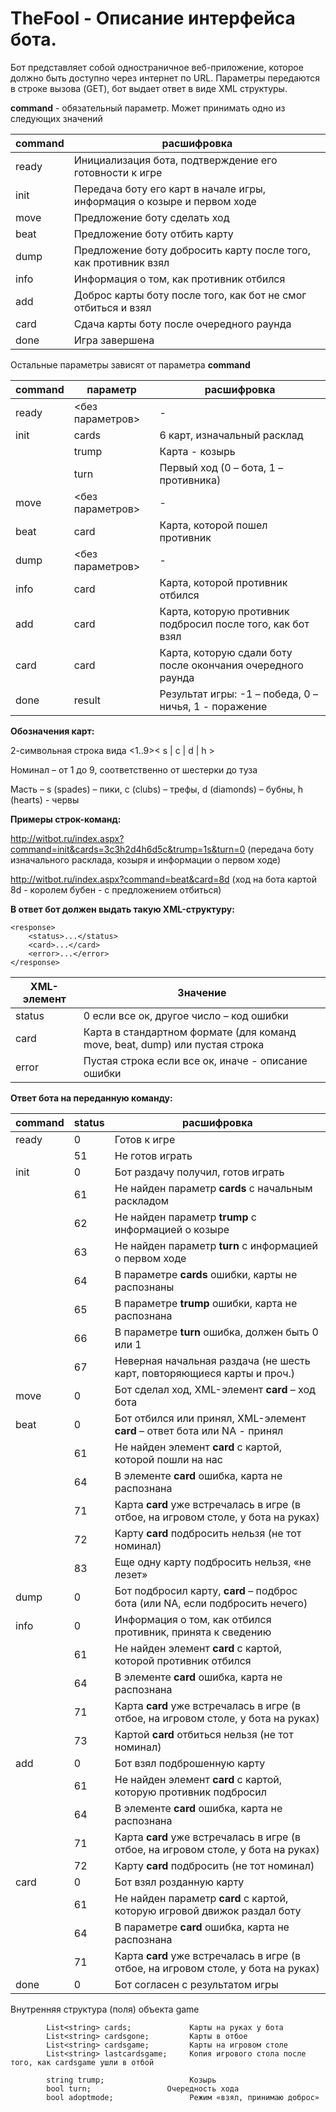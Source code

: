 # TheFool - Описание интерфейса бота.
Бот представляет собой одностраничное веб-приложение, которое должно быть доступно через интернет по URL. Параметры передаются в строке вызова (GET), бот выдает ответ в виде XML структуры.

**command**	- обязательный параметр. Может принимать одно из следующих значений

| command | расшифровка |
| --- | --- |
| ready	| Инициализация бота, подтверждение его готовности к игре | 
| init	| Передача боту его карт в начале игры, информация о козыре и первом ходе  | 
| move	| Предложение боту сделать ход | 
| beat	| Предложение боту отбить карту | 
| dump	| Предложение боту добросить карту после того, как противник взял | 
| info	| Информация о том, как противник отбился | 
| add	| Доброс карты боту после того, как бот не смог отбиться и взял | 
| card	| Сдача карты боту после очередного раунда | 
| done	| Игра завершена | 

Остальные параметры зависят от параметра **command**

| command | параметр | расшифровка |
| --- | --- | --- |
| ready	 | <без параметров>	 | - | 
|  init	 | cards | 6 карт, изначальный расклад |
|  | trump | Карта - козырь |
|   | turn	 | Первый ход (0 – бота, 1 – противника) | 
| move	| <без параметров>	| - | 
| beat	| card	| Карта, которой пошел противник | 
| dump	| <без параметров>	| - | 
| info	| card	| Карта, которой противник отбился |  
| add	| card	| Карта, которую противник подбросил после того, как бот взял | 
| card	| card	| Карта, которую сдали боту после окончания очередного раунда | 
| done	| result	| Результат игры: -1 – победа, 0 – ничья, 1 - поражение | 

**Обозначения карт:**

2-символьная строка вида  <1..9>< s | c | d | h >

Номинал – от 1 до 9, соответственно от шестерки до туза

Масть – s (spades) – пики, c (clubs) – трефы, d (diamonds) – бубны, h (hearts) - червы

**Примеры строк-команд:**

http://witbot.ru/index.aspx?command=init&cards=3c3h2d4h6d5c&trump=1s&turn=0 (передача боту изначального расклада, козыря и информации о первом ходе) 

http://witbot.ru/index.aspx?command=beat&card=8d  (ход на бота картой 8d - королем бубен - с предложением отбиться)

**В ответ бот должен выдать такую XML-структуру:**
```<?xml version=”1.0”>
<response>
    <status>...</status>
    <card>...</card>
    <error>...</error>
</response>
```

| XML-элемент | Значение |
| --- | --- |
| status	| 0 если все ок, другое число – код ошибки | 
| card	| Карта в стандартном формате (для команд move, beat, dump) или пустая строка | 
| error	| Пустая строка если все ок, иначе - описание ошибки |  


**Ответ бота на переданную команду:**

| command | status | расшифровка |
| --- | --- |--- |
| ready | 0 | Готов к игре | 
|    | 51 | Не готов играть | 
|  init | 0 | Бот раздачу получил, готов играть | 
|    | 61 | Не найден параметр **cards** с начальным раскладом | 
|   | 62 | Не найден параметр **trump** c информацией о козыре | 
|   | 63 | Не найден параметр **turn** c информацией о первом ходе | 
|   | 64 | В параметре **cards** ошибки, карты не распознаны | 
|   | 65 | В параметре **trump** ошибки, карта не распознана | 
|   | 66 | В параметре **turn** ошибка, должен быть 0 или 1 | 
|   | 67 | Неверная начальная раздача (не шесть карт, повторяющиеся карты и проч.) | 
| move | 0 | Бот сделал ход, XML-элемент **card** – ход бота | 
| beat | 0 | Бот отбился или принял, XML-элемент **card** – ответ бота или NA - принял | 
|   | 61 | Не найден элемент **card** с картой, которой пошли на нас | 
|   | 64 | В элементе **card** ошибка, карта не распознана | 
|   | 71 | Карта **card** уже встречалась в игре (в отбое, на игровом столе, у бота на руках) | 
|   | 72 | Карту **card** подбросить нельзя (не тот номинал) | 
|   | 83 | Еще одну карту подбросить нельзя, «не лезет» | 
| dump | 0 | Бот подбросил карту, **card** – подброс бота (или NA, если подбросить нечего) | 
| info | 0 | Информация о том, как отбился противник, принята к сведению | 
|   | 61 | Не найден элемент **card** с картой, которой противник отбился | 
|   | 64 | В элементе **card** ошибка, карта не распознана | 
|   | 71 | Карта **card** уже встречалась в игре (в отбое, на игровом столе, у бота на руках) | 
|   | 73 | Картой **card** отбиться нельзя (не тот номинал) | 
| add | 0 | Бот взял подброшенную карту | 
|   | 61 | Не найден элемент **card** с картой, которую противник подбросил | 
|   | 64 | В элементе **card** ошибка, карта не распознана | 
|   | 71 | Карта **card** уже встречалась в игре (в отбое, на игровом столе, у бота на руках) | 
|   | 72 | Карту **card** подбросить (не тот номинал) | 
| card | 0 | Бот взял розданную карту | 
|   | 61 | Не найден параметр **card** с картой, которую игровой движок раздал боту | 
|   | 64 | В параметре **card** ошибка, карта не распознана | 
|   | 71 | Карта **card** уже встречалась в игре (в отбое, на игровом столе, у бота на руках) | 
| done | 0 | Бот согласен с результатом игры | 



Внутренняя структура (поля) объекта game

```     
        List<string> cards; 			Карты на руках у бота
        List<string> cardsgone; 		Карты в отбое
        List<string> cardsgame;			Карты на игровом столе
        List<string> lastcardsgame;		Копия игрового стола после того, как cardsgame ушли в отбой

        string trump;			        Козырь
        bool turn;				   Очередность хода
        bool adoptmode;			        Режим «взял, принимаю доброс»
```
